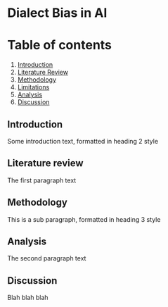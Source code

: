# Dialect Bias in AI

# Table of contents
1. [Introduction](#introduction)
2. [Literature Review](#litreview)
3. [Methodology](#methods)
4. [Limitations](#limits)
5. [Analysis](#analysis)
6. [Discussion](#discussion)

## Introduction <a name="introduction"></a>
Some introduction text, formatted in heading 2 style

## Literature review <a name="litreview"></a>
The first paragraph text

## Methodology <a name="methods"></a>
This is a sub paragraph, formatted in heading 3 style

## Analysis <a name="analysis"></a>
The second paragraph text

## Discussion <a name = "discussion"></a>
Blah blah blah




